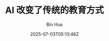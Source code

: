 ---
title: "AI 改变了传统的教育方式"
slug: "ai-is-fucking-traditional-education"
author: "Bin Hua"
date: 2025-07-03T05:13:46Z
tags: ["AI", "传统教育"]
draft: false
---